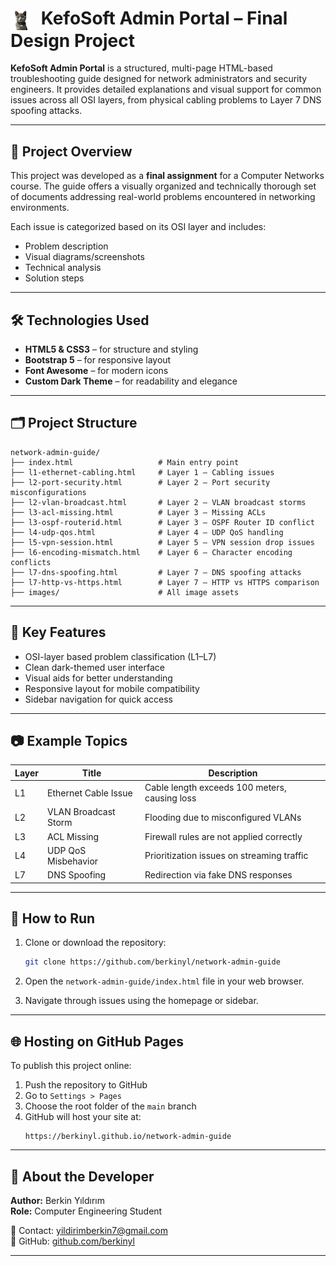 <h1 align="left">
  <img src="images/cat.png" width="32" style="vertical-align: middle; margin-right: 10px;" />
  KefoSoft Admin Portal – Final Design Project
</h1>


**KefoSoft Admin Portal** is a structured, multi-page HTML-based troubleshooting guide designed for network administrators and security engineers. It provides detailed explanations and visual support for common issues across all OSI layers, from physical cabling problems to Layer 7 DNS spoofing attacks.

---

## 📘 Project Overview

This project was developed as a **final assignment** for a Computer Networks course. The guide offers a visually organized and technically thorough set of documents addressing real-world problems encountered in networking environments.

Each issue is categorized based on its OSI layer and includes:
- Problem description  
- Visual diagrams/screenshots  
- Technical analysis  
- Solution steps  

---

## 🛠️ Technologies Used

- **HTML5 & CSS3** – for structure and styling  
- **Bootstrap 5** – for responsive layout  
- **Font Awesome** – for modern icons  
- **Custom Dark Theme** – for readability and elegance  

---

## 🗂️ Project Structure

```
network-admin-guide/
├── index.html                   # Main entry point
├── l1-ethernet-cabling.html     # Layer 1 – Cabling issues
├── l2-port-security.html        # Layer 2 – Port security misconfigurations
├── l2-vlan-broadcast.html       # Layer 2 – VLAN broadcast storms
├── l3-acl-missing.html          # Layer 3 – Missing ACLs
├── l3-ospf-routerid.html        # Layer 3 – OSPF Router ID conflict
├── l4-udp-qos.html              # Layer 4 – UDP QoS handling
├── l5-vpn-session.html          # Layer 5 – VPN session drop issues
├── l6-encoding-mismatch.html    # Layer 6 – Character encoding conflicts
├── l7-dns-spoofing.html         # Layer 7 – DNS spoofing attacks
├── l7-http-vs-https.html        # Layer 7 – HTTP vs HTTPS comparison
├── images/                      # All image assets
```

---

## 🌟 Key Features

- OSI-layer based problem classification (L1–L7)  
- Clean dark-themed user interface  
- Visual aids for better understanding  
- Responsive layout for mobile compatibility  
- Sidebar navigation for quick access  

---

## 📷 Example Topics

| Layer | Title                    | Description                                   |
|-------|--------------------------|-----------------------------------------------|
| L1    | Ethernet Cable Issue     | Cable length exceeds 100 meters, causing loss |
| L2    | VLAN Broadcast Storm     | Flooding due to misconfigured VLANs           |
| L3    | ACL Missing              | Firewall rules are not applied correctly      |
| L4    | UDP QoS Misbehavior      | Prioritization issues on streaming traffic    |
| L7    | DNS Spoofing             | Redirection via fake DNS responses            |

---

## 🚀 How to Run

1. Clone or download the repository:
   ```bash
   git clone https://github.com/berkinyl/network-admin-guide
   ```

2. Open the `network-admin-guide/index.html` file in your web browser.

3. Navigate through issues using the homepage or sidebar.

---

## 🌐 Hosting on GitHub Pages

To publish this project online:

1. Push the repository to GitHub  
2. Go to `Settings > Pages`  
3. Choose the root folder of the `main` branch  
4. GitHub will host your site at:  
   ```
   https://berkinyl.github.io/network-admin-guide
   ```

---

## 🙋 About the Developer

**Author:** Berkin Yıldırım  
**Role:** Computer Engineering Student

📧 Contact: [yildirimberkin7@gmail.com](mailto:yildirimberkin7@gmail.com)  
🔗 GitHub: [github.com/berkinyl](https://github.com/berkinyl)

---


